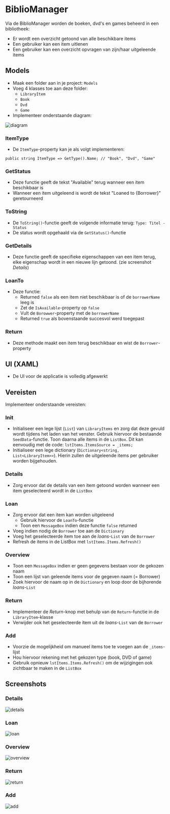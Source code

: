 # BiblioManager

Via de BiblioManager worden de boeken, dvd's en games beheerd in een bibliotheek: 
- Er wordt een overzicht getoond van alle beschikbare items
- Een gebruiker kan een item uitlenen
- Een gebruiker kan een overzicht opvragen van zijn/haar uitgeleende items

## Models

- Maak een folder aan in je project: `Models`
- Voeg 4 klasses toe aan deze folder: 
    - `LibraryItem`
    - `Book`
    - `Dvd`
    - `Game`
- Implementeer onderstaande diagram:

![diagram](LibraryItemDiagram.png)

### ItemType
- De `ItemType`-property kan je als volgt implementeren:
```
public string ItemType => GetType().Name; // "Book", "Dvd", "Game"
```

### GetStatus
- Deze functie geeft de tekst "Available" terug wanneer een item beschikbaar is
- Wanneer een item uitgeleend is wordt de tekst "Loaned to {Borrower}" geretourneerd

### ToString
- De `ToString()`-functie geeft de volgende informatie terug: `Type: Titel - Status`
- De status wordt opgehaald via de `GetStatus()`-functie

### GetDetails
- Deze functie geeft de specifieke eigenschappen van een item terug, elke eigenschap wordt in een nieuwe lijn getoond.
(zie screenshot *Details*)

### LoanTo
- Deze functie:
    - Returned `false` als een item niet beschikbaar is of de `borrowerName` leeg is 
    - Zet de `IsAvailable`-property op `false`
    - Vult de `Borowwer`-property met de `borrowerName`
    - Returned `true` als bovenstaande succesvol werd toegepast

### Return
- Deze methode maakt een item terug beschikbaar en wist de `Borrower`-property

## UI (XAML)
- De UI voor de applicatie is volledig afgewerkt

## Vereisten
Implementeer onderstaande vereisten:

### Init
- Initialiseer een lege lijst (`List`) van `LibraryItems` en zorg dat deze gevuld wordt tijdens het laden van het venster. Gebruik hiervoor de bestaande `SeedData`-functie.
Toon daarna alle items in de `ListBox`. Dit kan eenvoudig met de code: `lstItems.ItemsSource = _items;`
- Initialiseer een lege dictionary (`Dictionary<string, List<LibraryItem>>`). Hierin zullen de uitgeleende items per gebruiker worden bijgehouden.

### Details
- Zorg ervoor dat de details van een item getoond worden wanneer een item geselecteerd wordt in de `ListBox`

### Loan
- Zorg ervoor dat een item kan worden uitgeleend
    - Gebruik hiervoor de `LoanTo`-functie
    - Toon een `MessageBox` indien deze functie `false` returned
- Voeg indien nodig de `Borrower` toe aan de `Dictionary`
- Voeg het geselecteerde item toe aan de *loans*-`List` van de `Borrower`
- Refresh de items in de ListBox met `lstItems.Items.Refresh()`

### Overview
- Toon een `MessageBox` indien er geen gegevens bestaan voor de gekozen naam
- Toon een lijst van geleende items voor de gegeven naam (= Borrower)
- Zoek hiervoor de naam op in de `Dictionary` en loop door de bijhorende *loans*-`List`

### Return
- Implementeer de *Return*-knop met behulp van de `Return`-functie in de `LibraryItem`-klasse
- Verwijder ook het geselecteerde item uit de *loans*-`List` van de `Borrower`

### Add
- Voorzie de mogelijkheid om manueel items toe te voegen aan de `_items`-lijst
- Hou hiervoor rekening met het gekozen type (book, DVD of game) 
- Gebruik opnieuw `lstItems.Items.Refresh()` om de wijzigingen ook zichtbaar te maken in de `ListBox`

## Screenshots
### Details
![details](media/show-details.png)

### Loan
![loan](media/loan.png)

### Overview
![overview](media/overview.png)

### Return
![return](media/return.png)

### Add
![add](media/add.png)